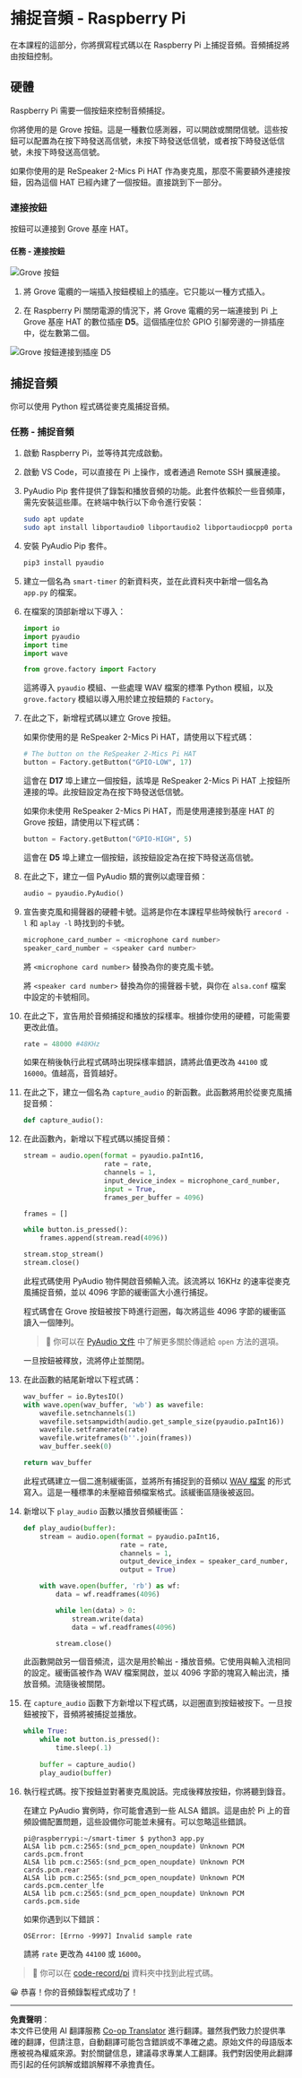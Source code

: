 <!--
CO_OP_TRANSLATOR_METADATA:
{
  "original_hash": "0ac0afcfb40cb5970ef4cb74f01c32e9",
  "translation_date": "2025-08-27T00:18:58+00:00",
  "source_file": "6-consumer/lessons/1-speech-recognition/pi-audio.md",
  "language_code": "mo"
}
-->
# 捕捉音頻 - Raspberry Pi

在本課程的這部分，你將撰寫程式碼以在 Raspberry Pi 上捕捉音頻。音頻捕捉將由按鈕控制。

## 硬體

Raspberry Pi 需要一個按鈕來控制音頻捕捉。

你將使用的是 Grove 按鈕。這是一種數位感測器，可以開啟或關閉信號。這些按鈕可以配置為在按下時發送高信號，未按下時發送低信號，或者按下時發送低信號，未按下時發送高信號。

如果你使用的是 ReSpeaker 2-Mics Pi HAT 作為麥克風，那麼不需要額外連接按鈕，因為這個 HAT 已經內建了一個按鈕。直接跳到下一部分。

### 連接按鈕

按鈕可以連接到 Grove 基座 HAT。

#### 任務 - 連接按鈕

![Grove 按鈕](../../../../../translated_images/grove-button.a70cfbb809a8563681003250cf5b06d68cdcc68624f9e2f493d5a534ae2da1e5.mo.png)

1. 將 Grove 電纜的一端插入按鈕模組上的插座。它只能以一種方式插入。

1. 在 Raspberry Pi 關閉電源的情況下，將 Grove 電纜的另一端連接到 Pi 上 Grove 基座 HAT 的數位插座 **D5**。這個插座位於 GPIO 引腳旁邊的一排插座中，從左數第二個。

![Grove 按鈕連接到插座 D5](../../../../../translated_images/pi-button.c7a1a4f55943341ce1baf1057658e9a205804d4131d258e820c93f951df0abf3.mo.png)

## 捕捉音頻

你可以使用 Python 程式碼從麥克風捕捉音頻。

### 任務 - 捕捉音頻

1. 啟動 Raspberry Pi，並等待其完成啟動。

1. 啟動 VS Code，可以直接在 Pi 上操作，或者通過 Remote SSH 擴展連接。

1. PyAudio Pip 套件提供了錄製和播放音頻的功能。此套件依賴於一些音頻庫，需先安裝這些庫。在終端中執行以下命令進行安裝：

    ```sh
    sudo apt update
    sudo apt install libportaudio0 libportaudio2 libportaudiocpp0 portaudio19-dev libasound2-plugins --yes 
    ```

1. 安裝 PyAudio Pip 套件。

    ```sh
    pip3 install pyaudio
    ```

1. 建立一個名為 `smart-timer` 的新資料夾，並在此資料夾中新增一個名為 `app.py` 的檔案。

1. 在檔案的頂部新增以下導入：

    ```python
    import io
    import pyaudio
    import time
    import wave
    
    from grove.factory import Factory
    ```

    這將導入 `pyaudio` 模組、一些處理 WAV 檔案的標準 Python 模組，以及 `grove.factory` 模組以導入用於建立按鈕類的 `Factory`。

1. 在此之下，新增程式碼以建立 Grove 按鈕。

    如果你使用的是 ReSpeaker 2-Mics Pi HAT，請使用以下程式碼：

    ```python
    # The button on the ReSpeaker 2-Mics Pi HAT
    button = Factory.getButton("GPIO-LOW", 17)
    ```

    這會在 **D17** 埠上建立一個按鈕，該埠是 ReSpeaker 2-Mics Pi HAT 上按鈕所連接的埠。此按鈕設定為在按下時發送低信號。

    如果你未使用 ReSpeaker 2-Mics Pi HAT，而是使用連接到基座 HAT 的 Grove 按鈕，請使用以下程式碼：

    ```python
    button = Factory.getButton("GPIO-HIGH", 5)
    ```

    這會在 **D5** 埠上建立一個按鈕，該按鈕設定為在按下時發送高信號。

1. 在此之下，建立一個 PyAudio 類的實例以處理音頻：

    ```python
    audio = pyaudio.PyAudio()
    ```

1. 宣告麥克風和揚聲器的硬體卡號。這將是你在本課程早些時候執行 `arecord -l` 和 `aplay -l` 時找到的卡號。

    ```python
    microphone_card_number = <microphone card number>
    speaker_card_number = <speaker card number>
    ```

    將 `<microphone card number>` 替換為你的麥克風卡號。

    將 `<speaker card number>` 替換為你的揚聲器卡號，與你在 `alsa.conf` 檔案中設定的卡號相同。

1. 在此之下，宣告用於音頻捕捉和播放的採樣率。根據你使用的硬體，可能需要更改此值。

    ```python
    rate = 48000 #48KHz
    ```

    如果在稍後執行此程式碼時出現採樣率錯誤，請將此值更改為 `44100` 或 `16000`。值越高，音質越好。

1. 在此之下，建立一個名為 `capture_audio` 的新函數。此函數將用於從麥克風捕捉音頻：

    ```python
    def capture_audio():
    ```

1. 在此函數內，新增以下程式碼以捕捉音頻：

    ```python
    stream = audio.open(format = pyaudio.paInt16,
                        rate = rate,
                        channels = 1, 
                        input_device_index = microphone_card_number,
                        input = True,
                        frames_per_buffer = 4096)

    frames = []

    while button.is_pressed():
        frames.append(stream.read(4096))

    stream.stop_stream()
    stream.close()
    ```

    此程式碼使用 PyAudio 物件開啟音頻輸入流。該流將以 16KHz 的速率從麥克風捕捉音頻，並以 4096 字節的緩衝區大小進行捕捉。

    程式碼會在 Grove 按鈕被按下時進行迴圈，每次將這些 4096 字節的緩衝區讀入一個陣列。

    > 💁 你可以在 [PyAudio 文件](https://people.csail.mit.edu/hubert/pyaudio/docs/) 中了解更多關於傳遞給 `open` 方法的選項。

    一旦按鈕被釋放，流將停止並關閉。

1. 在此函數的結尾新增以下程式碼：

    ```python
    wav_buffer = io.BytesIO()
    with wave.open(wav_buffer, 'wb') as wavefile:
        wavefile.setnchannels(1)
        wavefile.setsampwidth(audio.get_sample_size(pyaudio.paInt16))
        wavefile.setframerate(rate)
        wavefile.writeframes(b''.join(frames))
        wav_buffer.seek(0)

    return wav_buffer
    ```

    此程式碼建立一個二進制緩衝區，並將所有捕捉到的音頻以 [WAV 檔案](https://wikipedia.org/wiki/WAV) 的形式寫入。這是一種標準的未壓縮音頻檔案格式。該緩衝區隨後被返回。

1. 新增以下 `play_audio` 函數以播放音頻緩衝區：

    ```python
    def play_audio(buffer):
        stream = audio.open(format = pyaudio.paInt16,
                            rate = rate,
                            channels = 1,
                            output_device_index = speaker_card_number,
                            output = True)
    
        with wave.open(buffer, 'rb') as wf:
            data = wf.readframes(4096)
    
            while len(data) > 0:
                stream.write(data)
                data = wf.readframes(4096)
    
            stream.close()
    ```

    此函數開啟另一個音頻流，這次是用於輸出 - 播放音頻。它使用與輸入流相同的設定。緩衝區被作為 WAV 檔案開啟，並以 4096 字節的塊寫入輸出流，播放音頻。流隨後被關閉。

1. 在 `capture_audio` 函數下方新增以下程式碼，以迴圈直到按鈕被按下。一旦按鈕被按下，音頻將被捕捉並播放。

    ```python
    while True:
        while not button.is_pressed():
            time.sleep(.1)
        
        buffer = capture_audio()
        play_audio(buffer)
    ```

1. 執行程式碼。按下按鈕並對著麥克風說話。完成後釋放按鈕，你將聽到錄音。

    在建立 PyAudio 實例時，你可能會遇到一些 ALSA 錯誤。這是由於 Pi 上的音頻設備配置問題，這些設備你可能並未擁有。可以忽略這些錯誤。

    ```output
    pi@raspberrypi:~/smart-timer $ python3 app.py 
    ALSA lib pcm.c:2565:(snd_pcm_open_noupdate) Unknown PCM cards.pcm.front
    ALSA lib pcm.c:2565:(snd_pcm_open_noupdate) Unknown PCM cards.pcm.rear
    ALSA lib pcm.c:2565:(snd_pcm_open_noupdate) Unknown PCM cards.pcm.center_lfe
    ALSA lib pcm.c:2565:(snd_pcm_open_noupdate) Unknown PCM cards.pcm.side
    ```

    如果你遇到以下錯誤：

    ```output
    OSError: [Errno -9997] Invalid sample rate
    ```

    請將 `rate` 更改為 `44100` 或 `16000`。

> 💁 你可以在 [code-record/pi](../../../../../6-consumer/lessons/1-speech-recognition/code-record/pi) 資料夾中找到此程式碼。

😀 恭喜！你的音頻錄製程式成功了！

---

**免責聲明**：  
本文件已使用 AI 翻譯服務 [Co-op Translator](https://github.com/Azure/co-op-translator) 進行翻譯。雖然我們致力於提供準確的翻譯，但請注意，自動翻譯可能包含錯誤或不準確之處。原始文件的母語版本應被視為權威來源。對於關鍵信息，建議尋求專業人工翻譯。我們對因使用此翻譯而引起的任何誤解或錯誤解釋不承擔責任。